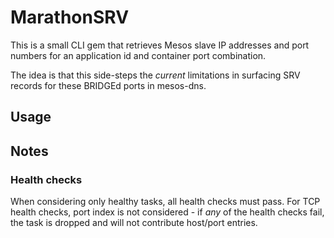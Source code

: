 # MarathonSRV

This is a small CLI gem that retrieves Mesos slave IP addresses and port numbers for an application id and container port combination.

The idea is that this side-steps the _current_ limitations in surfacing SRV records for these BRIDGEd ports in mesos-dns.

## Usage

## Notes

### Health checks

When considering only healthy tasks, all health checks must pass. For TCP health checks, port index is not considered - if _any_ of the health checks fail, the
task is dropped and will not contribute host/port entries.
